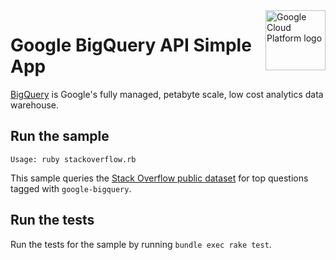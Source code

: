 <img src="https://avatars2.githubusercontent.com/u/2810941?v=3&s=96" alt="Google Cloud Platform logo" title="Google Cloud Platform" align="right" height="96" width="96"/>

# Google BigQuery API Simple App

[BigQuery][bigquery_docs] is Google's fully managed, petabyte scale, low cost
analytics data warehouse.

[bigquery_docs]: https://cloud.google.com/bigquery/docs/

## Run the sample

```
Usage: ruby stackoverflow.rb
```

This sample queries the [Stack Overflow public
dataset][stackoverflow_dataset] for top questions tagged with
`google-bigquery`.

[stackoverflow_dataset]: https://cloud.google.com/bigquery/public-data/stackoverflow

## Run the tests

Run the tests for the sample by running `bundle exec rake test`.
